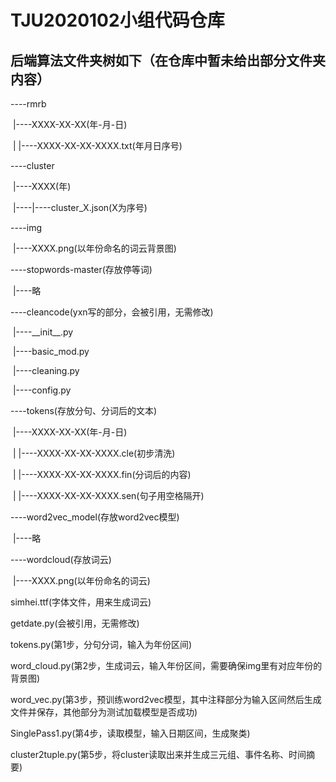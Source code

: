 

# TJU2020102小组代码仓库

## 后端算法文件夹树如下（在仓库中暂未给出部分文件夹内容）

----rmrb

​    |----XXXX-XX-XX(年-月-日)

​    |    |----XXXX-XX-XX-XXXX.txt(年月日序号)

----cluster

​    |----XXXX(年)

​    |----|----cluster_X.json(X为序号)

----img

​    |----XXXX.png(以年份命名的词云背景图)

----stopwords-master(存放停等词)

​    |----略

----cleancode(yxn写的部分，会被引用，无需修改)

​    |----\_\_init\_\_.py

​    |----basic_mod.py

​    |----cleaning.py

​    |----config.py

----tokens(存放分句、分词后的文本)

​    |----XXXX-XX-XX(年-月-日)

​    |    |----XXXX-XX-XX-XXXX.cle(初步清洗)

​    |    |----XXXX-XX-XX-XXXX.fin(分词后的内容)

​    |    |----XXXX-XX-XX-XXXX.sen(句子用空格隔开)

----word2vec_model(存放word2vec模型)

​    |----略

----wordcloud(存放词云)

​    |----XXXX.png(以年份命名的词云)

simhei.ttf(字体文件，用来生成词云)

getdate.py(会被引用，无需修改)

tokens.py(第1步，分句分词，输入为年份区间)

word_cloud.py(第2步，生成词云，输入年份区间，需要确保img里有对应年份的背景图)

word_vec.py(第3步，预训练word2vec模型，其中注释部分为输入区间然后生成文件并保存，其他部分为测试加载模型是否成功)

SinglePass1.py(第4步，读取模型，输入日期区间，生成聚类)

cluster2tuple.py(第5步，将cluster读取出来并生成三元组、事件名称、时间摘要)

